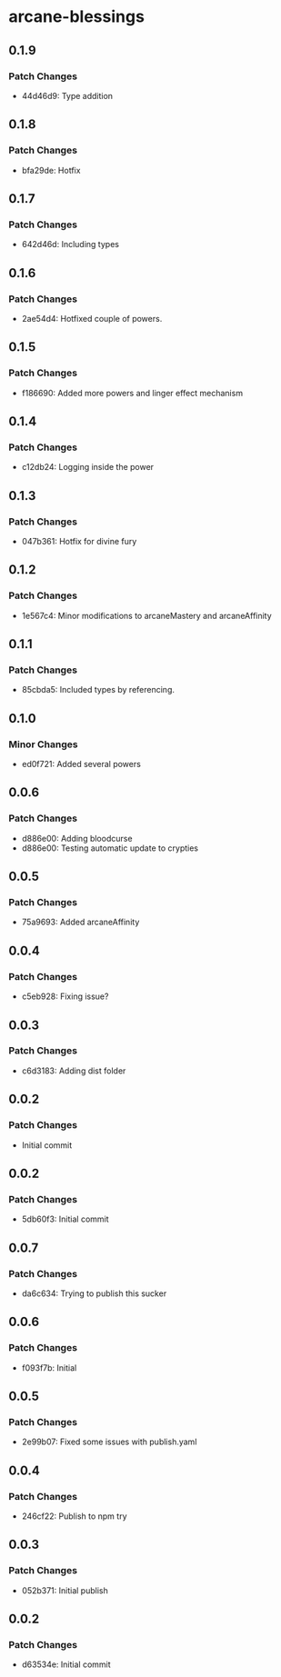 # arcane-blessings

## 0.1.9

### Patch Changes

- 44d46d9: Type addition

## 0.1.8

### Patch Changes

- bfa29de: Hotfix

## 0.1.7

### Patch Changes

- 642d46d: Including types

## 0.1.6

### Patch Changes

- 2ae54d4: Hotfixed couple of powers.

## 0.1.5

### Patch Changes

- f186690: Added more powers and linger effect mechanism

## 0.1.4

### Patch Changes

- c12db24: Logging inside the power

## 0.1.3

### Patch Changes

- 047b361: Hotfix for divine fury

## 0.1.2

### Patch Changes

- 1e567c4: Minor modifications to arcaneMastery and arcaneAffinity

## 0.1.1

### Patch Changes

- 85cbda5: Included types by referencing.

## 0.1.0

### Minor Changes

- ed0f721: Added several powers

## 0.0.6

### Patch Changes

- d886e00: Adding bloodcurse
- d886e00: Testing automatic update to crypties

## 0.0.5

### Patch Changes

- 75a9693: Added arcaneAffinity

## 0.0.4

### Patch Changes

- c5eb928: Fixing issue?

## 0.0.3

### Patch Changes

- c6d3183: Adding dist folder

## 0.0.2

### Patch Changes

- Initial commit

## 0.0.2

### Patch Changes

- 5db60f3: Initial commit

## 0.0.7

### Patch Changes

- da6c634: Trying to publish this sucker

## 0.0.6

### Patch Changes

- f093f7b: Initial

## 0.0.5

### Patch Changes

- 2e99b07: Fixed some issues with publish.yaml

## 0.0.4

### Patch Changes

- 246cf22: Publish to npm try

## 0.0.3

### Patch Changes

- 052b371: Initial publish

## 0.0.2

### Patch Changes

- d63534e: Initial commit
